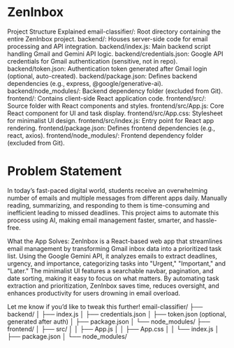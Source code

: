 # ZenInbox


Project Structure Explained 
email-classifier/: Root directory containing the entire ZenInbox project.
backend/: Houses server-side code for email processing and API integration.
backend/index.js: Main backend script handling Gmail and Gemini API logic.
backend/credentials.json: Google API credentials for Gmail authentication (sensitive, not in repo).
backend/token.json: Authentication token generated after Gmail login (optional, auto-created).
backend/package.json: Defines backend dependencies (e.g., express, @google/generative-ai).
backend/node_modules/: Backend dependency folder (excluded from Git).
frontend/: Contains client-side React application code.
frontend/src/: Source folder with React components and styles.
frontend/src/App.js: Core React component for UI and task display.
frontend/src/App.css: Stylesheet for minimalist UI design.
frontend/src/index.js: Entry point for React app rendering.
frontend/package.json: Defines frontend dependencies (e.g., react, axios).
frontend/node_modules/: Frontend dependency folder (excluded from Git).

# Problem Statement
In today’s fast-paced digital world, students receive an overwhelming number of emails and multiple messages from different apps daily. Manually reading, summarizing, and responding to them is time-consuming and inefficient leading to missed deadlines. This project aims to automate this process using AI, making email management faster, smarter, and hassle-free.

What the App Solves: ZenInbox is a React-based web app that streamlines email management by transforming Gmail inbox data into a prioritized task list. Using the Google Gemini API, it analyzes emails to extract deadlines, urgency, and importance, categorizing tasks into "Urgent," "Important," and "Later." The minimalist UI features a searchable navbar, pagination, and date sorting, making it easy to focus on what matters. By automating task extraction and prioritization, ZenInbox saves time, reduces oversight, and enhances productivity for users drowning in email overload.

Let me know if you’d like to tweak this further! email-classifier/ ├── backend/ │ ├── index.js │ ├── credentials.json │ ├── token.json (optional, generated after auth) │ ├── package.json │ └── node_modules/ ├── frontend/ │ ├── src/ │ │ ├── App.js │ │ ├── App.css │ │ └── index.js │ ├── package.json │ └── node_modules/
